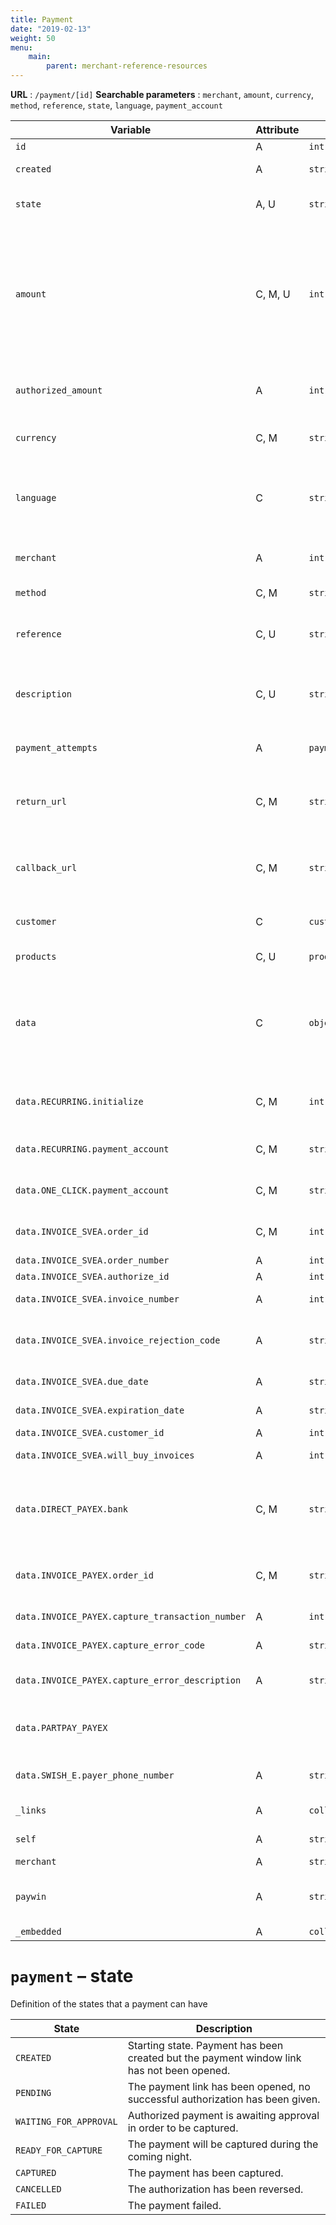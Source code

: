 ```yaml
---
title: Payment
date: "2019-02-13"
weight: 50
menu: 
    main:
        parent: merchant-reference-resources
---
```


**URL** : `/payment/[id]`
**Searchable parameters** : `merchant`, `amount`, `currency`, `method`, `reference`, `state`, `language`, `payment_account`

| Variable | Attribute | Type   | Description               |
|----------|-----------|--------|---------------------------|
| `id` | A | `int` | Resource ID |
| `created` | A | `string` | Date that the payment was created |
| `state` | A, U | `string` | State variable. See table _payment_ _–_ _state._ |
| `amount` | C, M, U | `int` | Amount in the currency’s smallest unit (e.g. öre for SEK). Can be changed when _state_ is `WAITING_FOR_APPROVAL` or `READY_FOR_CAPTURE` in order to change the amount that is to go on to be captured. |
| `authorized_amount` | A | `int` | Amount that has been authorized. Set on successful authorization. |
| `currency` | C, M | `string` | Currency code according to ISO 4217. |
| `language` | C | `string` | Language code according to ISO 639-1. If not specified, Swedish (_‘__sv__’_) is used. See table _5.1 Languages_ |
| `merchant` | A | `int` | The merchant that the payment belongs to |
| `method` | C, M | `string` | The payment method to be used. |
| `reference` | C, U | `string` | The merchant’s reference, shown in the payment window. Max. 64 characters. |
| `description` | C, U | `string` | A more detailed description of the payment, shown in the payment window. Max. 64 characters. |
| `payment_attempts` | A | `payment_attempt[]` | Array of payment attempts. See table `payment_attempt`. |
| `return_url` | C, M | `string` | URL to which the buyer is to be sent when the payment is complete. Max. 256 characters. |
| `callback_url` | C, M | `string` | URL to which callbacks concerning the payment are to be sent. Max. 256 characters. |
| `customer` | C | `customer` | Information about the customer. See table _customer_ . |
| `products` | C, U | `product[]` | Array of products. See table _product_. |
| `data` | C | `object` | Specifies payment method-specific data. The fields that are accessible (if any) will depend on which payment method _method_ has been specified. |
| `data.RECURRING.initialize` | C, M | `int` | Whether or not the payment is an initializing `RECURRING` payment (0/1). |
| `data.RECURRING.payment_account` | C, M | `string` | The `payment_account` that is to be used for this payment. |
| `data.ONE_CLICK.payment_account` | C, M | `string` | The `payment_account` that is to be used for this payment. |
| `data.INVOICE_SVEA.order_id` | C, M | `int` | Merchant’s order ID that is shown on the invoice |
| `data.INVOICE_SVEA.order_number` | A | `int` | Svea’s `order_number` |
| `data.INVOICE_SVEA.authorize_id` | A | `int` | Svea’s `authorize_id` |
| `data.INVOICE_SVEA.invoice_number` | A | `int` | Svea’s invoice number |
| `data.INVOICE_SVEA.invoice_rejection_code` | A | `string` | Error code shown if an invoice cannot be created (i.e. CAPTURE failed) |
| `data.INVOICE_SVEA.due_date` | A | `string` | Date that the invoice is due for payment |
| `data.INVOICE_SVEA.expiration_date` | A | `string` | Date that the order expires |
| `data.INVOICE_SVEA.customer_id` | A | `int` | Svea’s `customer_id` |
| `data.INVOICE_SVEA.will_buy_invoices` | A | `int` | If Svea will buy the invoice |
| `data.DIRECT_PAYEX.bank` | C, M | `string` | Which bank the direct payment is being made to. Must be one of the identifiers in the table _bank_ – `DIRECT_PAYEX` |
| `data.INVOICE_PAYEX.order_id` | C, M | `string` | The shop’s `order_id` as specified when the payment was created |
| `data.INVOICE_PAYEX.capture_transaction_number` | A | `int` | PayEx transaction number for capture |
| `data.INVOICE_PAYEX.capture_error_code` | A | `string` | PayEx error code for failed capture |
| `data.INVOICE_PAYEX.capture_error_description` | A | `string` | Description of error in the event of failed capture |
| `data.PARTPAY_PAYEX` |  |  | Has the same fields as `INVOICE_PAYEX`. See `data.INVOICE_PAYEX`. |
  `data.SWISH_E.payer_phone_number` | A | `string` | Swish registered phone number for the payer. |
| `_links` | A | `collection` | Resource-related links |
| `self` | A | `string` | The resource’s unique URL |
| `merchant` | A | `string` | URL for merchant |
| `paywin` | A | `string` | URL for the payment window (to which the customer is to be forwarded) |
| `_embedded` | A | `collection` | None |

# `payment` – state

Definition of the states that a payment can have

| State | Description |
|-------|-------------|
| `CREATED` | Starting state. Payment has been created but the payment window link has not been opened. |
| `PENDING` | The payment link has been opened, no successful authorization has been given. |
| `WAITING_FOR_APPROVAL` | Authorized payment is awaiting approval in order to be captured. |
| `READY_FOR_CAPTURE` | The payment will be captured during the coming night. |
| `CAPTURED` | The payment has been captured. |
| `CANCELLED` | The authorization has been reversed. |
| `FAILED` | The payment failed. |

